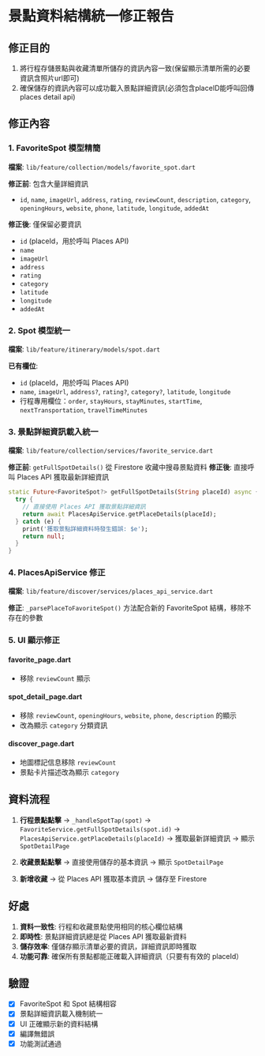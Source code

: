 # 景點資料結構統一修正報告

## 修正目的
1. 將行程存儲景點與收藏清單所儲存的資訊內容一致(保留顯示清單所需的必要資訊含照片url即可)
2. 確保儲存的資訊內容可以成功載入景點詳細資訊(必須包含placeID能呼叫回傳places detail api)

## 修正內容

### 1. FavoriteSpot 模型精簡
**檔案**: `lib/feature/collection/models/favorite_spot.dart`

**修正前**: 包含大量詳細資訊
- `id`, `name`, `imageUrl`, `address`, `rating`, `reviewCount`, `description`, `category`, `openingHours`, `website`, `phone`, `latitude`, `longitude`, `addedAt`

**修正後**: 僅保留必要資訊
- `id` (placeId，用於呼叫 Places API)
- `name`
- `imageUrl`
- `address`
- `rating`
- `category`
- `latitude`
- `longitude`
- `addedAt`

### 2. Spot 模型統一
**檔案**: `lib/feature/itinerary/models/spot.dart`

**已有欄位**: 
- `id` (placeId，用於呼叫 Places API)
- `name`, `imageUrl`, `address?`, `rating?`, `category?`, `latitude`, `longitude`
- 行程專用欄位：`order`, `stayHours`, `stayMinutes`, `startTime`, `nextTransportation`, `travelTimeMinutes`

### 3. 景點詳細資訊載入統一
**檔案**: `lib/feature/collection/services/favorite_service.dart`

**修正前**: `getFullSpotDetails()` 從 Firestore 收藏中搜尋景點資料
**修正後**: 直接呼叫 Places API 獲取最新詳細資訊

```dart
static Future<FavoriteSpot?> getFullSpotDetails(String placeId) async {
  try {
    // 直接使用 Places API 獲取景點詳細資訊
    return await PlacesApiService.getPlaceDetails(placeId);
  } catch (e) {
    print('獲取景點詳細資料時發生錯誤: $e');
    return null;
  }
}
```

### 4. PlacesApiService 修正
**檔案**: `lib/feature/discover/services/places_api_service.dart`

**修正**: `_parsePlaceToFavoriteSpot()` 方法配合新的 FavoriteSpot 結構，移除不存在的參數

### 5. UI 顯示修正

#### favorite_page.dart
- 移除 `reviewCount` 顯示

#### spot_detail_page.dart  
- 移除 `reviewCount`, `openingHours`, `website`, `phone`, `description` 的顯示
- 改為顯示 `category` 分類資訊

#### discover_page.dart
- 地圖標記信息移除 `reviewCount`
- 景點卡片描述改為顯示 `category`

## 資料流程
1. **行程景點點擊** → `_handleSpotTap(spot)` → `FavoriteService.getFullSpotDetails(spot.id)` → `PlacesApiService.getPlaceDetails(placeId)` → 獲取最新詳細資訊 → 顯示 `SpotDetailPage`

2. **收藏景點點擊** → 直接使用儲存的基本資訊 → 顯示 `SpotDetailPage`

3. **新增收藏** → 從 Places API 獲取基本資訊 → 儲存至 Firestore

## 好處
1. **資料一致性**: 行程和收藏景點使用相同的核心欄位結構
2. **即時性**: 景點詳細資訊總是從 Places API 獲取最新資料
3. **儲存效率**: 僅儲存顯示清單必要的資訊，詳細資訊即時獲取
4. **功能可靠**: 確保所有景點都能正確載入詳細資訊（只要有有效的 placeId）

## 驗證
- [x] FavoriteSpot 和 Spot 結構相容
- [x] 景點詳細資訊載入機制統一
- [x] UI 正確顯示新的資料結構
- [x] 編譯無錯誤
- [x] 功能測試通過
